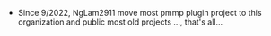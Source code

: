 * Since 9/2022, NgLam2911 move most pmmp plugin project to this organization and public most old projects ..., that's all...
